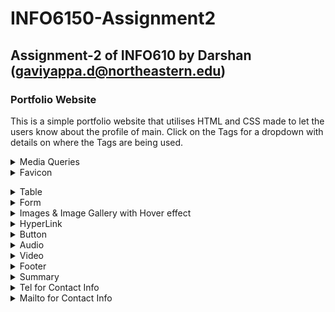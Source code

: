 # INFO6150-Assignment2
## Assignment-2 of INFO610 by Darshan (gaviyappa.d@northeastern.edu)
### Portfolio  Website
This is a simple portfolio website that utilises HTML and CSS made to let the users know about the profile of main. Click on the Tags for a dropdown with details on where the Tags are being used. 
<details>
 <summary> Media Queries </summary> 
   
   A abstract view of the media Queries that are being used to make the site responsive, [style.css](./styles.css) contains more info on it.
</details>

<details>
 <summary> Favicon </summary> 

My Animoji as a favicon </details>
<details>
 <summary> Table </summary> 
  
   Utilised the Table tag to talk about my education. Used border-collapse: collapse; to allow adjacent tabs to share borders. 
</details>
<details>
 <summary> Form </summary> 
  
  In the [contact-me.html](./contact-me.html) Page, Used form to collect the Data from the User.
</details>
<details>
 <summary> Images & Image Gallery with Hover effect </summary> 
  
  Utilised the certtifcation section to show my certifications in an image gallery
</details>
<details>
 <summary> HyperLink </summary> 
  
  Utilised multple Hyperlinks throughout the side, this example allows the user to go to resume or design portfolo etc.
</details>
<details>
 <summary> Button </summary> 
  
  Added buttons and gave a specific height and width to it, so all other buttons on the site remains consistent. Added button:hover to the element, so once the user hovers, the color changes from off-white(Azure)
</details>
<details>
 <summary> Audio </summary> 
  
  Text-to-speech audio for accessibility  
</details>
<details>
 <summary> Video </summary> 
  
  Used this video of my collage.
</details>

<details>
 <summary> Footer </summary> 
  
  Added a gradient to footer and my basic details to it. 
</details>
<details>
 <summary> Summary </summary> 
  
  Used the summary tag to hide the contact details. 
</details>

<details>
 <summary> Tel for Contact Info </summary> 
  
  Used my number in the button that enalbles the user to call incase they want more details. 
</details>
<details>
 <summary> Mailto for Contact Info </summary> 
  
Used my email ID in a button that enables the user to email incase they want more details 
</details>


